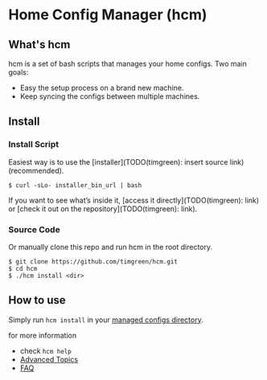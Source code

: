 # Home Config Manager (hcm)

## What's hcm

hcm is a set of bash scripts that manages your home configs. Two main goals:

   * Easy the setup process on a brand new machine.
   * Keep syncing the configs between multiple machines.

## Install

### Install Script
Easiest way is to use the [installer](TODO(timgreen): insert source link) (recommended).

    $ curl -sLo- installer_bin_url | bash

If you want to see what’s inside it, [access it directly](TODO(timgreen): link) or [check it out on the repository](TODO(timgreen): link).

### Source Code
Or manually clone this repo and run hcm in the root directory.

    $ git clone https://github.com/timgreen/hcm.git
    $ cd hcm
    $ ./hcm install <dir>

## How to use

Simply run `hcm install` in your [managed configs directory](ADVANCED.md#managed-configs-directory-mcd).

for more information

   * check `hcm help`
   * [Advanced Topics](ADVANCED.md)
   * [FAQ](FAQ.md)
